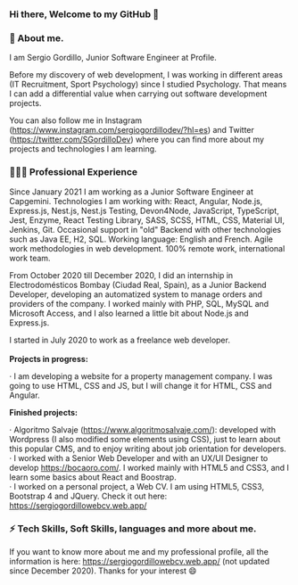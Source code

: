 ### Hi there, Welcome to my GitHub 👋

### 💬 About me.

I am Sergio Gordillo, Junior Software Engineer at Profile.

Before my discovery of web development, I was working in different areas (IT Recruitment, Sport Psychology) since I studied Psychology. That means I can add a differential value when carrying out software development projects.

You can also follow me in Instagram (https://www.instagram.com/sergiogordillodev/?hl=es) and Twitter (https://twitter.com/SGordilloDev) where you can find more about my projects and technologies I am learning.

### 👨🏽‍💻 Professional Experience

Since January 2021 I am working as a Junior Software Engineer at Capgemini. 
Technologies I am working with: React, Angular, Node.js, Express.js, Nest.js, Nest.js Testing, Devon4Node, JavaScript, TypeScript, Jest, Enzyme, React Testing Library, SASS, SCSS, HTML, CSS, Material UI, Jenkins, Git. Occasional support in "old" Backend with other technologies such as Java EE, H2, SQL.
Working language: English and French.
Agile work methodologies in web development.
100% remote work, international work team. <br>

From October 2020 till December 2020, I did an internship in Electrodomésticos Bombay (Ciudad Real, Spain), as a Junior Backend Developer, developing an automatized system to manage orders and providers of the company. I worked mainly with PHP, SQL, MySQL and Microsoft Access, and I also learned a little bit about Node.js and Express.js. <br>

I started in July 2020 to work as a freelance web developer. <br> <br> <strong> Projects in progress: </strong>

  · I am developing a website for a property management company. I was going to use HTML, CSS and JS, but I will change it for HTML, CSS and Angular. <br>
 
<strong> Finished projects: </strong>

  · Algoritmo Salvaje (https://www.algoritmosalvaje.com/): developed with Wordpress (I also modified some elements using CSS), just to learn about this popular CMS, and to enjoy writing about job orientation for developers. <br>
  · I worked with a Senior Web Developer and with an UX/UI Designer to develop https://bocaoro.com/. I worked mainly with HTML5 and CSS3, and I learn some basics about React and Boostrap. <br>
   · I worked on a personal project, a Web CV. I am using HTML5, CSS3, Bootstrap 4 and JQuery. Check it out here: https://sergiogordillowebcv.web.app/ <br>
  
### ⚡ Tech Skills, Soft Skills, languages and more about me.

If you want to know more about me and my professional profile, all the information is here: https://sergiogordillowebcv.web.app/ (not updated since December 2020). Thanks for your interest 😄



  

<!-- 🔭-  I’m currently working on ...
- 🌱 I’m currently learning ...
- 👯 I’m looking to collaborate on ...
- 🤔 I’m looking for help with ...
-  Ask me about ...
- 📫 How to reach me: ...
- 😄 Pronouns: ...
- ⚡ Fun fact: ... -->

